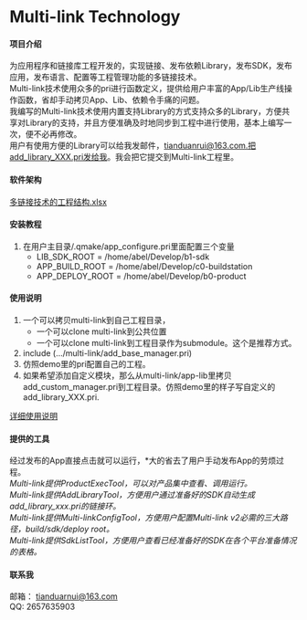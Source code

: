 # Multi-link Technology

#### 项目介绍  

为应用程序和链接库工程开发的，实现链接、发布依赖Library，发布SDK，发布应用，发布语言、配置等工程管理功能的多链接技术。  
Multi-link技术使用众多的pri进行函数定义，提供给用户丰富的App/Lib生产线操作函数，省却手动拷贝App、Lib、依赖令手痛的问题。  
我编写的Multi-link技术使用内置支持Library的方式支持众多的Library，方便共享对Library的支持，并且方便准确及时地同步到工程中进行使用，基本上编写一次，便不必再修改。  
用户有使用方便的Library可以给我发邮件，tianduanrui@163.com.把add_library_XXX.pri发给我。我会把它提交到Multi-link工程里。  

#### 软件架构  

[多链接技术的工程结构.xlsx](Multi-link.xlsx)  

#### 安装教程

1. 在用户主目录/.qmake/app_configure.pri里面配置三个变量
    - LIB_SDK_ROOT = /home/abel/Develop/b1-sdk
    - APP_BUILD_ROOT = /home/abel/Develop/c0-buildstation
    - APP_DEPLOY_ROOT = /home/abel/Develop/b0-product


#### 使用说明

1. 一个可以拷贝multi-link到自己工程目录，
    - 一个可以clone multi-link到公共位置
    - 一个可以clone multi-link到工程目录作为submodule。这个是推荐方式。
2. include (.../multi-link/add_base_manager.pri)
3. 仿照demo里的pri配置自己的工程。  
4. 如果希望添加自定义模块，那么从multi-link/app-lib里拷贝add_custom_manager.pri到工程目录。仿照demo里的样子写自定义的add_library_XXX.pri. 

[详细使用说明](usage.md)  

#### 提供的工具  

经过发布的App直接点击就可以运行，*大的省去了用户手动发布App的劳烦过程。  
*Multi-link提供ProductExecTool，可以对产品集中查看、调用运行。*  
*Multi-link提供AddLibraryTool，方便用户通过准备好的SDK自动生成add_library_xxx.pri的链接环。*  
*Multi-link提供Multi-linkConfigTool，方便用户配置Multi-link v2必需的三大路径，build/sdk/deploy root。*  
*Multi-link提供SdkListTool，方便用户查看已经准备好的SDK在各个平台准备情况的表格。*  

#### 联系我  
邮箱： tianduarnui@163.com  
QQ: 2657635903  
